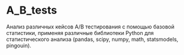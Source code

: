 # A_B_tests
Анализ различных кейсов A/B тестирования с помощью базовой статистики, применяя различные библиотеки Python для статистического анализа (pandas, scipy, numpy, math, statsmodels, pingouin).
